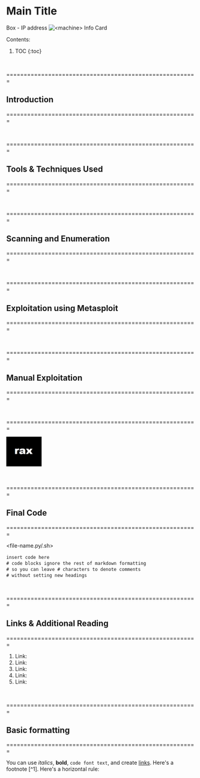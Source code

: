 # Main Title

Box - IP address
![](/images/<box>/<filename> "<machine> Info Card")

Contents:

1. TOC
{:toc}

<p>&nbsp;</p>
=======================================================

## Introduction

=======================================================

<p>&nbsp;</p>
=======================================================

## Tools & Techniques Used

=======================================================

<p>&nbsp;</p>
=======================================================

## Scanning and Enumeration

=======================================================



<p>&nbsp;</p>
=======================================================

## Exploitation using Metasploit

=======================================================




<p>&nbsp;</p>
=======================================================

## Manual Exploitation

=======================================================




<p>&nbsp;</p>

=======================================================

![rax logo](/images/rax_intel.png)

<p>&nbsp;</p>
=======================================================

## Final Code

=======================================================

<file-name.py/.sh>

    insert code here
    # code blocks ignore the rest of markdown formatting
    # so you can leave # characters to denote comments
    # without setting new headings
        

<p>&nbsp;</p>
=======================================================

## Links & Additional Reading

=======================================================

1. Link: []()
2. Link: []()
3. Link: []()
4. Link: []()
5. Link: []()

<p>&nbsp;</p>
=======================================================

## Basic formatting

=======================================================

You can use *italics*, **bold**, `code font text`, and create [links](https://www.markdownguide.org/cheat-sheet/). Here's a footnote [^1]. Here's a horizontal rule:

<p>&nbsp;</p>
